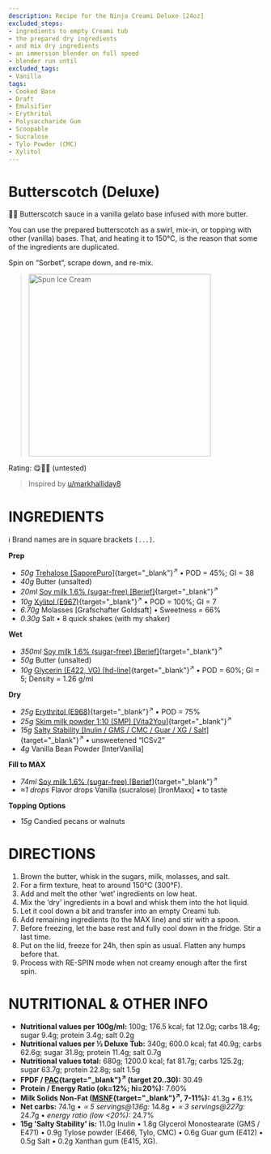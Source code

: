 ```yaml
---
description: Recipe for the Ninja Creami Deluxe [24oz]
excluded_steps:
- ingredients to empty Creami tub
- the prepared dry ingredients
- and mix dry ingredients
- an immersion blender on full speed
- blender run until
excluded_tags:
- Vanilla
tags:
- Cooked Base
- Draft
- Emulsifier
- Erythritol
- Polysaccharide Gum
- Scoopable
- Sucralose
- Tylo Powder (CMC)
- Xylitol
---
```

# Butterscotch (Deluxe)

🧈🧈 Butterscotch sauce in a vanilla gelato base infused with more butter.

You can use the prepared butterscotch as a swirl, mix-in, or topping with other (vanilla) bases.
That, and heating it to 150°C, is the reason that some of the ingredients are duplicated.

Spin on “Sorbet”, scrape down, and re-mix.

> <img width=360 alt="Spun Ice Cream" src="" class="zoomable" />

Rating: 😋🧈🍬 (untested)

> Inspired by [u/markhalliday8](https://www.reddit.com/r/icecreamery/comments/1mdzyfp/the_ultimate_butterscotch_gelato_recipe/)

# INGREDIENTS

ℹ️ Brand names are in square brackets `[...]`.

**Prep**

  - _50g_ [Trehalose \[SaporePuro\]](/ice-creamery/info/ingredients/#trehalose-e965){target="_blank"}<sup>↗</sup> • POD = 45%; GI = 38
  - _40g_ Butter (unsalted)
  - _20ml_ [Soy milk 1.6% (sugar-free) \[Berief\]](/ice-creamery/info/ingredients/#soy-milk){target="_blank"}<sup>↗</sup>
  - _10g_ [Xylitol (E967)](/ice-creamery/info/ingredients/#xylitol-e967){target="_blank"}<sup>↗</sup> • POD = 100%; GI = 7
  - _6.70g_ Molasses [Grafschafter Goldsaft] • Sweetness = 66%
  - _0.30g_ Salt • 8 quick shakes (with my shaker)

**Wet**

  - _350ml_ [Soy milk 1.6% (sugar-free) \[Berief\]](/ice-creamery/info/ingredients/#soy-milk){target="_blank"}<sup>↗</sup>
  - _50g_ Butter (unsalted)
  - _10g_ [Glycerin (E422, VG) \[hd-line\]](/ice-creamery/info/ingredients/#vegetable-glycerin-glycerol-vg-e422){target="_blank"}<sup>↗</sup> • POD = 60%; GI = 5; Density = 1.26 g/ml

**Dry**

  - _25g_ [Erythritol (E968)](/ice-creamery/info/ingredients/#erythritol-e968){target="_blank"}<sup>↗</sup> • POD = 75%
  - _25g_ [Skim milk powder 1:10 (SMP) \[Vita2You\]](/ice-creamery/info/ingredients/#skim-milk-powder-smp){target="_blank"}<sup>↗</sup>
  - _15g_ [Salty Stability \[Inulin / GMS / CMC / Guar / XG / Salt\]](/ice-creamery/S/Salty%20Stability/){target="_blank"}<sup>↗</sup> • unsweetened “ICSv2”
  - _4g_ Vanilla Bean Powder [InterVanilla]

**Fill to MAX**

  - _74ml_ [Soy milk 1.6% (sugar-free) \[Berief\]](/ice-creamery/info/ingredients/#soy-milk){target="_blank"}<sup>↗</sup>
  - _≈1 drops_ Flavor drops Vanilla (sucralose) [IronMaxx] • to taste

**Topping Options**

  - _15g_ Candied pecans or walnuts

# DIRECTIONS

 1. Brown the butter, whisk in the sugars, milk, molasses, and salt.
 1. For a firm texture, heat to around 150°C (300°F).
 1. Add and melt the other ‘wet’ ingredients on low heat.
 1. Mix the ‘dry’ ingredients in a bowl and whisk them into the hot liquid.
 1. Let it cool down a bit and transfer into an empty Creami tub.
 1. Add remaining ingredients (to the MAX line) and stir with a spoon.
 1. Before freezing, let the base rest and fully cool down in the fridge. Stir a last time.
 1. Put on the lid, freeze for 24h, then spin as usual. Flatten any humps before that.
 1. Process with RE-SPIN mode when not creamy enough after the first spin.

# NUTRITIONAL & OTHER INFO

- **Nutritional values per 100g/ml:** 100g; 176.5 kcal; fat 12.0g; carbs 18.4g; sugar 9.4g; protein 3.4g; salt 0.2g
- **Nutritional values per ½ Deluxe Tub:** 340g; 600.0 kcal; fat 40.9g; carbs 62.6g; sugar 31.8g; protein 11.4g; salt 0.7g
- **Nutritional values total:** 680g; 1200.0 kcal; fat 81.7g; carbs 125.2g; sugar 63.7g; protein 22.8g; salt 1.5g
- **FPDF / [PAC](/ice-creamery/info/glossary/#potere-anti-congelante-pac){target="_blank"}<sup>↗</sup> (target 20..30):** 30.49
- **Protein / Energy Ratio (ok=12%; hi=20%):** 7.60%
- **Milk Solids Non-Fat ([MSNF](/ice-creamery/info/glossary/#milk-solids-not-fat-msnf){target="_blank"}<sup>↗</sup>, 7-11%):** 41.3g • 6.1%
- **Net carbs:** 74.1g • *∝ 5 servings@136g:* 14.8g • *∝ 3 servings@227g:* 24.7g • *energy ratio (low <20%):* 24.7%
- **15g 'Salty Stability' is:** 11.0g Inulin • 1.8g Glycerol Monostearate (GMS / E471) • 0.9g Tylose powder (E466, Tylo, CMC) • 0.6g Guar gum (E412) • 0.5g Salt • 0.2g Xanthan gum (E415, XG).
